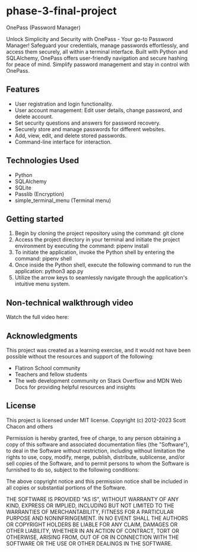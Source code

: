 # phase-3-final-project

OnePass (Password Manager)

Unlock Simplicity and Security with OnePass - Your go-to Password Manager! Safeguard your credentials, manage passwords effortlessly, and access them securely, all within a terminal interface. Built with Python and SQLAlchemy, OnePass offers user-friendly navigation and secure hashing for peace of mind. Simplify password management and stay in control with OnePass.

## Features
- User registration and login functionality.
- User account management: Edit user details, change password, and delete account.
- Set security questions and answers for password recovery.
- Securely store and manage passwords for different websites.
- Add, view, edit, and delete stored passwords.
- Command-line interface for interaction.

## Technologies Used
- Python
- SQLAlchemy
- SQLite
- Passlib (Encryption)
- simple_terminal_menu (Terminal menu)

## Getting started
1. Begin by cloning the project repository using the command: git clone
2. Access the project directory in your terminal and initiate the project environment by executing the command: pipenv install
3. To initiate the application, invoke the Python shell by entering the command: pipenv shell
4. Once inside the Python shell, execute the following command to run the application: python3 app.py
5. Utilize the arrow keys to seamlessly navigate through the application's intuitive menu system.

## Non-technical walkthrough video
Watch the full video here:


## Acknowledgments
This project was created as a learning exercise, and it would not have been possible without the resources and support of the following:
- Flatiron School community
- Teachers and fellow students
- The web development community on Stack Overflow and MDN Web Docs for providing helpful resources and insights

## License
This project is licensed under MIT license. Copyright (c) 2012-2023 Scott Chacon and others

Permission is hereby granted, free of charge, to any person obtaining a copy of this software and associated documentation files (the "Software"), to deal in the Software without restriction, including without limitation the rights to use, copy, modify, merge, publish, distribute, sublicense, and/or sell copies of the Software, and to permit persons to whom the Software is furnished to do so, subject to the following conditions:

The above copyright notice and this permission notice shall be included in all copies or substantial portions of the Software.

THE SOFTWARE IS PROVIDED "AS IS", WITHOUT WARRANTY OF ANY KIND, EXPRESS OR IMPLIED, INCLUDING BUT NOT LIMITED TO THE WARRANTIES OF MERCHANTABILITY, FITNESS FOR A PARTICULAR PURPOSE AND NONINFRINGEMENT. IN NO EVENT SHALL THE AUTHORS OR COPYRIGHT HOLDERS BE LIABLE FOR ANY CLAIM, DAMAGES OR OTHER LIABILITY, WHETHER IN AN ACTION OF CONTRACT, TORT OR OTHERWISE, ARISING FROM, OUT OF OR IN CONNECTION WITH THE SOFTWARE OR THE USE OR OTHER DEALINGS IN THE SOFTWARE.